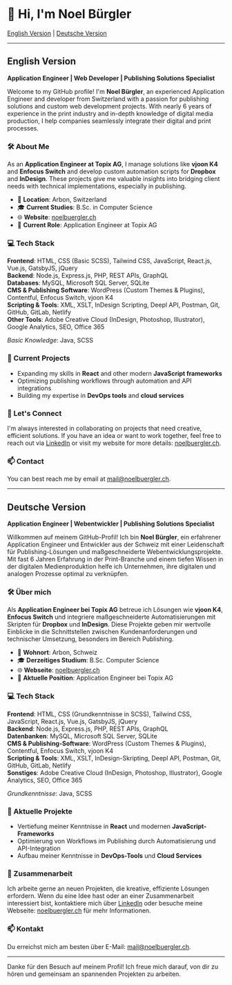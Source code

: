 # 👋 Hi, I'm Noel Bürgler

[English Version](#english-version) | [Deutsche Version](#deutsche-version)

---

## English Version

**Application Engineer | Web Developer | Publishing Solutions Specialist**

Welcome to my GitHub profile! I'm **Noel Bürgler**, an experienced Application Engineer and developer from Switzerland with a passion for publishing solutions and custom web development projects. With nearly 6 years of experience in the print industry and in-depth knowledge of digital media production, I help companies seamlessly integrate their digital and print processes.

### 🛠️ About Me
As an **Application Engineer at Topix AG**, I manage solutions like **vjoon K4** and **Enfocus Switch** and develop custom automation scripts for **Dropbox** and **InDesign**. These projects give me valuable insights into bridging client needs with technical implementations, especially in publishing.

- 📍 **Location**: Arbon, Switzerland
- 🎓 **Current Studies**: B.Sc. in Computer Science
- 🌐 **Website**: [noelbuergler.ch](https://noelbuergler.ch)
- 💼 **Current Role**: Application Engineer at Topix AG

### 💻 Tech Stack

**Frontend**: HTML, CSS (Basic SCSS), Tailwind CSS, JavaScript, React.js, Vue.js, GatsbyJS, jQuery  
**Backend**: Node.js, Express.js, PHP, REST APIs, GraphQL  
**Databases**: MySQL, Microsoft SQL Server, SQLite  
**CMS & Publishing Software**: WordPress (Custom Themes & Plugins), Contentful, Enfocus Switch, vjoon K4  
**Scripting & Tools**: XML, XSLT, InDesign Scripting, Deepl API, Postman, Git, GitHub, GitLab, Netlify  
**Other Tools**: Adobe Creative Cloud (InDesign, Photoshop, Illustrator), Google Analytics, SEO, Office 365  

*Basic Knowledge*: Java, SCSS

### 🌱 Current Projects
- Expanding my skills in **React** and other modern **JavaScript frameworks**
- Optimizing publishing workflows through automation and API integrations
- Building my expertise in **DevOps tools** and **cloud services**

### 🤝 Let's Connect
I'm always interested in collaborating on projects that need creative, efficient solutions. If you have an idea or want to work together, feel free to reach out via [LinkedIn](https://www.linkedin.com/in/noel-b%C3%BCrgler-662b2118b/) or visit my website for more details: [noelbuergler.ch](https://noelbuergler.ch).

### 📫 Contact
You can best reach me by email at [mail@noelbuergler.ch](mailto:mail@noelbuergler.ch).

---

## Deutsche Version

**Application Engineer | Webentwickler | Publishing Solutions Specialist**

Willkommen auf meinem GitHub-Profil! Ich bin **Noel Bürgler**, ein erfahrener Application Engineer und Entwickler aus der Schweiz mit einer Leidenschaft für Publishing-Lösungen und maßgeschneiderte Webentwicklungsprojekte. Mit fast 6 Jahren Erfahrung in der Print-Branche und einem tiefen Wissen in der digitalen Medienproduktion helfe ich Unternehmen, ihre digitalen und analogen Prozesse optimal zu verknüpfen.

### 🛠️ Über mich
Als **Application Engineer bei Topix AG** betreue ich Lösungen wie **vjoon K4**, **Enfocus Switch** und integriere maßgeschneiderte Automatisierungen mit Skripten für **Dropbox** und **InDesign**. Diese Projekte geben mir wertvolle Einblicke in die Schnittstellen zwischen Kundenanforderungen und technischer Umsetzung, besonders im Bereich Publishing.

- 📍 **Wohnort**: Arbon, Schweiz
- 🎓 **Derzeitiges Studium**: B.Sc. Computer Science
- 🌐 **Webseite**: [noelbuergler.ch](https://noelbuergler.ch)
- 💼 **Aktuelle Position**: Application Engineer bei Topix AG

### 💻 Tech Stack

**Frontend**: HTML, CSS (Grundkenntnisse in SCSS), Tailwind CSS, JavaScript, React.js, Vue.js, GatsbyJS, jQuery  
**Backend**: Node.js, Express.js, PHP, REST APIs, GraphQL  
**Datenbanken**: MySQL, Microsoft SQL Server, SQLite  
**CMS & Publishing-Software**: WordPress (Custom Themes & Plugins), Contentful, Enfocus Switch, vjoon K4  
**Scripting & Tools**: XML, XSLT, InDesign-Skripting, Deepl API, Postman, Git, GitHub, GitLab, Netlify  
**Sonstiges**: Adobe Creative Cloud (InDesign, Photoshop, Illustrator), Google Analytics, SEO, Office 365  

*Grundkenntnisse*: Java, SCSS

### 🌱 Aktuelle Projekte
- Vertiefung meiner Kenntnisse in **React** und modernen **JavaScript-Frameworks**
- Optimierung von Workflows im Publishing durch Automatisierung und API-Integration
- Aufbau meiner Kenntnisse in **DevOps-Tools** und **Cloud Services**

### 🤝 Zusammenarbeit
Ich arbeite gerne an neuen Projekten, die kreative, effiziente Lösungen erfordern. Wenn du eine Idee hast oder an einer Zusammenarbeit interessiert bist, kontaktiere mich über [LinkedIn](https://www.linkedin.com/in/noel-b%C3%BCrgler-662b2118b/) oder besuche meine Webseite: [noelbuergler.ch](https://noelbuergler.ch) für mehr Informationen.

### 📫 Kontakt
Du erreichst mich am besten über E-Mail: [mail@noelbuergler.ch](mailto:mail@noelbuergler.ch).

---

Danke für den Besuch auf meinem Profil! Ich freue mich darauf, von dir zu hören und gemeinsam an spannenden Projekten zu arbeiten.
